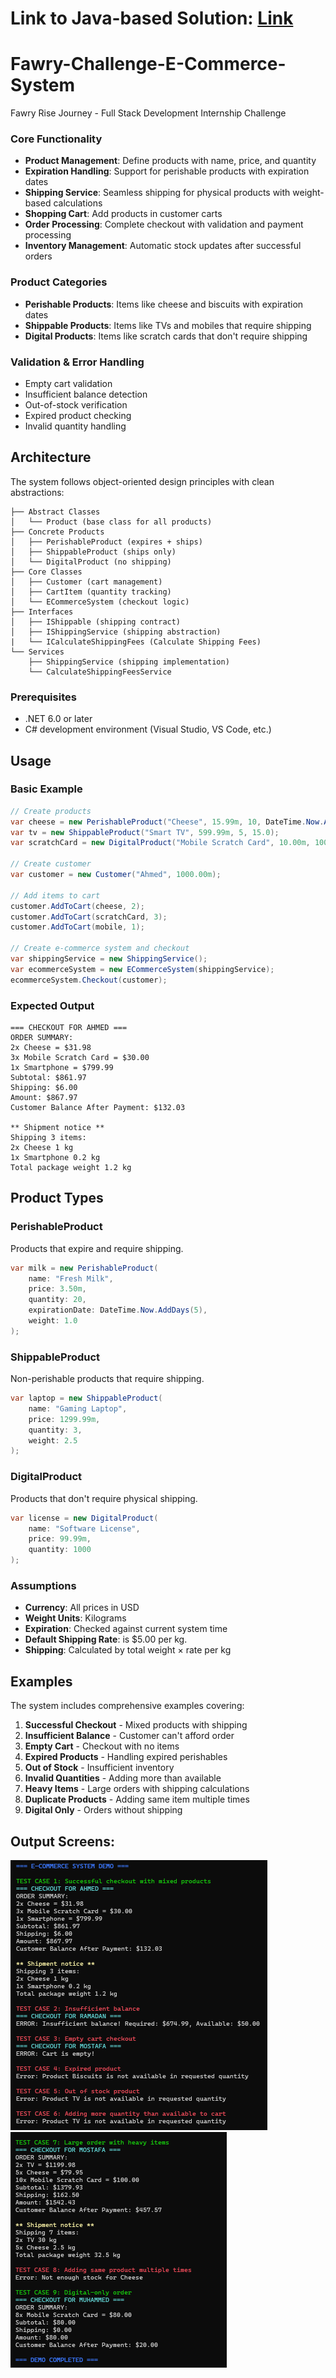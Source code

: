 # Link to Java-based Solution: [Link](https://github.com/Ahmed-Ramadan-Ahmed/Fawry-Challenge-E-Commerce-System-Java)
# Fawry-Challenge-E-Commerce-System
Fawry Rise Journey - Full Stack Development Internship Challenge

### Core Functionality
- **Product Management**: Define products with name, price, and quantity
- **Expiration Handling**: Support for perishable products with expiration dates
- **Shipping Service**: Seamless shipping for physical products with weight-based calculations
- **Shopping Cart**: Add products in customer carts
- **Order Processing**: Complete checkout with validation and payment processing
- **Inventory Management**: Automatic stock updates after successful orders

### Product Categories
- **Perishable Products**: Items like cheese and biscuits with expiration dates
- **Shippable Products**: Items like TVs and mobiles that require shipping
- **Digital Products**: Items like scratch cards that don't require shipping

### Validation & Error Handling
- Empty cart validation
- Insufficient balance detection
- Out-of-stock verification
- Expired product checking
- Invalid quantity handling

## Architecture

The system follows object-oriented design principles with clean abstractions:

```
├── Abstract Classes
│   └── Product (base class for all products)
├── Concrete Products
│   ├── PerishableProduct (expires + ships)
│   ├── ShippableProduct (ships only)
│   └── DigitalProduct (no shipping)
├── Core Classes
│   ├── Customer (cart management)
│   ├── CartItem (quantity tracking)
│   └── ECommerceSystem (checkout logic)
├── Interfaces
│   ├── IShippable (shipping contract)
│   ├── IShippingService (shipping abstraction)
|   └── ICalculateShippingFees (Calculate Shipping Fees)
└── Services
    ├── ShippingService (shipping implementation)
    └── CalculateShippingFeesService
```

### Prerequisites
- .NET 6.0 or later
- C# development environment (Visual Studio, VS Code, etc.)

## Usage

### Basic Example

```csharp
// Create products
var cheese = new PerishableProduct("Cheese", 15.99m, 10, DateTime.Now.AddDays(7), 0.5);
var tv = new ShippableProduct("Smart TV", 599.99m, 5, 15.0);
var scratchCard = new DigitalProduct("Mobile Scratch Card", 10.00m, 100);

// Create customer
var customer = new Customer("Ahmed", 1000.00m);

// Add items to cart
customer.AddToCart(cheese, 2);
customer.AddToCart(scratchCard, 3);
customer.AddToCart(mobile, 1);

// Create e-commerce system and checkout
var shippingService = new ShippingService();
var ecommerceSystem = new ECommerceSystem(shippingService);
ecommerceSystem.Checkout(customer);
```

### Expected Output

```
=== CHECKOUT FOR AHMED ===
ORDER SUMMARY:
2x Cheese = $31.98
3x Mobile Scratch Card = $30.00
1x Smartphone = $799.99
Subtotal: $861.97
Shipping: $6.00
Amount: $867.97
Customer Balance After Payment: $132.03

** Shipment notice **
Shipping 3 items:
2x Cheese 1 kg
1x Smartphone 0.2 kg
Total package weight 1.2 kg
```

## Product Types

### PerishableProduct
Products that expire and require shipping.

```csharp
var milk = new PerishableProduct(
    name: "Fresh Milk",
    price: 3.50m,
    quantity: 20,
    expirationDate: DateTime.Now.AddDays(5),
    weight: 1.0
);
```

### ShippableProduct
Non-perishable products that require shipping.

```csharp
var laptop = new ShippableProduct(
    name: "Gaming Laptop",
    price: 1299.99m,
    quantity: 3,
    weight: 2.5
);
```

### DigitalProduct
Products that don't require physical shipping.

```csharp
var license = new DigitalProduct(
    name: "Software License",
    price: 99.99m,
    quantity: 1000
);
```

### Assumptions
- **Currency**: All prices in USD
- **Weight Units**: Kilograms
- **Expiration**: Checked against current system time
- **Default Shipping Rate**: is $5.00 per kg.
- **Shipping**: Calculated by total weight × rate per kg

## Examples

The system includes comprehensive examples covering:

1. **Successful Checkout** - Mixed products with shipping
2. **Insufficient Balance** - Customer can't afford order
3. **Empty Cart** - Checkout with no items
4. **Expired Products** - Handling expired perishables
5. **Out of Stock** - Insufficient inventory
6. **Invalid Quantities** - Adding more than available
7. **Heavy Items** - Large orders with shipping calculations
8. **Duplicate Products** - Adding same item multiple times
9. **Digital Only** - Orders without shipping

## Output Screens:
![Screen 1](https://github.com/Ahmed-Ramadan-Ahmed/Fawry-Challenge-E-Commerce-System/blob/main/output1.png?raw=true)
![Screen 2](https://github.com/Ahmed-Ramadan-Ahmed/Fawry-Challenge-E-Commerce-System/blob/main/output2.png?raw=true)
